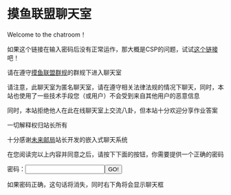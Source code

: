 # 摸鱼联盟聊天室

Welcome to the chatroom！

如果这个链接在输入密码后没有正常运作，那大概是CSP的问题，试试[这个链接](http://ouyanghongqian.top/chat)吧！

请在遵守[摸鱼联盟群规](https://ouyanghongqian.top/HostingOfOtherPages/moyulianmong/qungui)的群规下进入聊天室

请注意，此聊天室为匿名聊天室，请在遵守相关法律法规的情况下聊天，同时，本站也使用了一些技术手段您（或用户）不会受到来自其他用户的恶意信息


同时，本站拒绝他人在此在线聊天室上交流八卦，但本站十分欢迎分享作业答案

一切解释权归站长所有

十分感谢[未来邮局](http://topurl.cn)站长开发的嵌入式聊天系统

在您阅读完以上内容并同意之后，请按下下面的按钮，你需要提供一个正确的密码


<script src="./md5.js"></script>
<script>
    pwd=str_md5('145140')    //此处的密码经过hash
    function checkpwd(){  
        var userpwd=str_md5(document.getElementById('pwdinput').value);
        if(userpwd==pwd){
            alert('密码正确 Welcome to the chatroom! 愿风神护佑你');
            console.log('用户密码正确 注入中')
            document.getElementById('tag').innerHTML='旅行者，你的身上似乎有了风的气息呢（下次进入时，会自动识别身份并开启聊天，一直到站长更改进入密码）';
            var s=document.createElement("script");
            s.src="//topurl.cn/chat.js";
            document.body.append(s);
            document.cookie='pwd='+userpwd+';islogin=t'
        }else{
            alert('密码不对，给老子爬！');
        }
    }
    function checkcookie(){
        var cookielist=document.cookie.split(';')
        var cookievalue = cookielist[0].split("=")[1];
        if (cookievalue==pwd){
            console.log('cookie正确 注入代码中...')
            console.log('usercookieis ')
            console.log(cookievalue)
            alert('Welcome to the chatroom!')
            var s=document.createElement("script");
            s.src="//topurl.cn/chat.js";
            document.body.append(s);
        }else{   //无用的水代码时间！ 哈哈哈
            if(cookielist[1]=='islogin=t'){
                console.log('用户cookie不正确，但以前登陆过，判定为改密码了')
                alert('hey 站长改密码了 gkd 找他要去');
            }else{
                console.log('用户为新用户')
            }
        }
    }
    console.log('用户访问页面，检查cookie中....')
    checkcookie()
</script>
密码：<input type="text" id="pwdinput"/><button onclick="checkpwd()">GO!</button>
<p id="tag">如果密码正确，这句话将消失，同时右下角将会显示聊天框</p>
